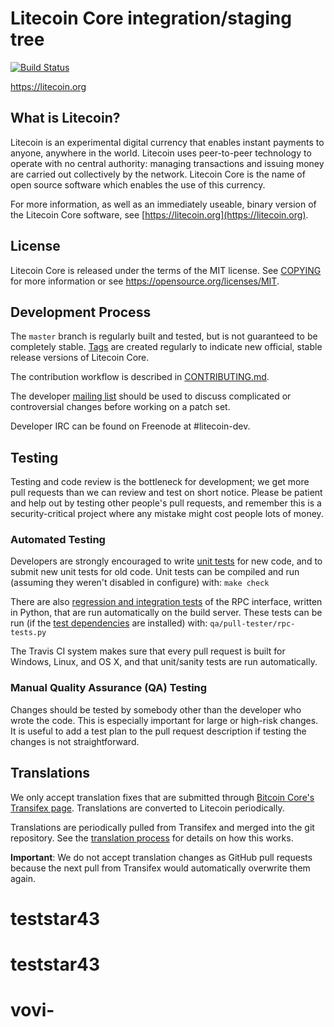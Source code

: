 Litecoin Core integration/staging tree
=====================================

[![Build Status](https://travis-ci.org/litecoin-project/litecoin.svg?branch=master)](https://travis-ci.org/litecoin-project/litecoin)

https://litecoin.org

What is Litecoin?
----------------

Litecoin is an experimental digital currency that enables instant payments to
anyone, anywhere in the world. Litecoin uses peer-to-peer technology to operate
with no central authority: managing transactions and issuing money are carried
out collectively by the network. Litecoin Core is the name of open source
software which enables the use of this currency.

For more information, as well as an immediately useable, binary version of
the Litecoin Core software, see [https://litecoin.org](https://litecoin.org).

License
-------

Litecoin Core is released under the terms of the MIT license. See [COPYING](COPYING) for more
information or see https://opensource.org/licenses/MIT.

Development Process
-------------------

The `master` branch is regularly built and tested, but is not guaranteed to be
completely stable. [Tags](https://github.com/litecoin-project/litecoin/tags) are created
regularly to indicate new official, stable release versions of Litecoin Core.

The contribution workflow is described in [CONTRIBUTING.md](CONTRIBUTING.md).

The developer [mailing list](https://groups.google.com/forum/#!forum/litecoin-dev)
should be used to discuss complicated or controversial changes before working
on a patch set.

Developer IRC can be found on Freenode at #litecoin-dev.

Testing
-------

Testing and code review is the bottleneck for development; we get more pull
requests than we can review and test on short notice. Please be patient and help out by testing
other people's pull requests, and remember this is a security-critical project where any mistake might cost people
lots of money.

### Automated Testing

Developers are strongly encouraged to write [unit tests](/doc/unit-tests.md) for new code, and to
submit new unit tests for old code. Unit tests can be compiled and run
(assuming they weren't disabled in configure) with: `make check`

There are also [regression and integration tests](/qa) of the RPC interface, written
in Python, that are run automatically on the build server.
These tests can be run (if the [test dependencies](/qa) are installed) with: `qa/pull-tester/rpc-tests.py`

The Travis CI system makes sure that every pull request is built for Windows, Linux, and OS X, and that unit/sanity tests are run automatically.

### Manual Quality Assurance (QA) Testing

Changes should be tested by somebody other than the developer who wrote the
code. This is especially important for large or high-risk changes. It is useful
to add a test plan to the pull request description if testing the changes is
not straightforward.

Translations
------------

We only accept translation fixes that are submitted through [Bitcoin Core's Transifex page](https://www.transifex.com/projects/p/bitcoin/).
Translations are converted to Litecoin periodically.

Translations are periodically pulled from Transifex and merged into the git repository. See the
[translation process](doc/translation_process.md) for details on how this works.

**Important**: We do not accept translation changes as GitHub pull requests because the next
pull from Transifex would automatically overwrite them again.
# teststar43
# teststar43
# vovi-
